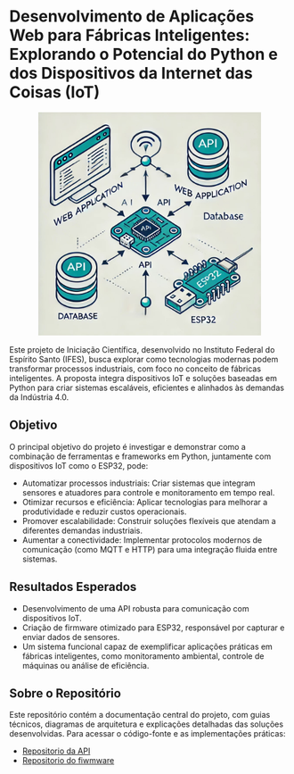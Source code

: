 # Desenvolvimento de Aplicações Web para Fábricas Inteligentes: Explorando o Potencial do Python e dos Dispositivos da Internet das Coisas (IoT)

<p align="center"><img src="imagens/diagrama-geral-do-projeto.jpg" height="400"></p>

Este projeto de Iniciação Científica, desenvolvido no Instituto Federal do Espírito Santo (IFES), busca explorar como tecnologias modernas podem 
transformar processos industriais, com foco no conceito de fábricas inteligentes. A proposta integra dispositivos IoT e soluções baseadas em Python 
para criar sistemas escaláveis, eficientes e alinhados às demandas da Indústria 4.0.

## Objetivo
O principal objetivo do projeto é investigar e demonstrar como a combinação de ferramentas e frameworks em Python, juntamente com dispositivos IoT 
como o ESP32, pode:
- Automatizar processos industriais: Criar sistemas que integram sensores e atuadores para controle e monitoramento em tempo real.
- Otimizar recursos e eficiência: Aplicar tecnologias para melhorar a produtividade e reduzir custos operacionais.
- Promover escalabilidade: Construir soluções flexíveis que atendam a diferentes demandas industriais.
- Aumentar a conectividade: Implementar protocolos modernos de comunicação (como MQTT e HTTP) para uma integração fluida entre sistemas.

## Resultados Esperados
- Desenvolvimento de uma API robusta para comunicação com dispositivos IoT.
- Criação de firmware otimizado para ESP32, responsável por capturar e enviar dados de sensores.
- Um sistema funcional capaz de exemplificar aplicações práticas em fábricas inteligentes, como monitoramento ambiental, controle de máquinas 
ou análise de eficiência.

## Sobre o Repositório
Este repositório contém a documentação central do projeto, com guias técnicos, diagramas de arquitetura e explicações detalhadas das soluções 
desenvolvidas. Para acessar o código-fonte e as implementações práticas:
 - [Repositorio da API](https://github.com/EzequielMarcelo/desenvolvimento-de-aplicacoes-web-para-fabricas-inteligentes-api)
 - [Repositorio do fiwmware](https://github.com/EzequielMarcelo/desenvolvimento-de-aplicacoes-web-para-fabricas-inteligentes-api)